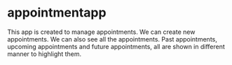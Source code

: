 # appointmentapp

This app is created to manage appointments.
We can create new appointments.
We can also see all the appointments.
Past appointments, upcoming appointments and future appointments, all are shown in different manner to highlight them.
